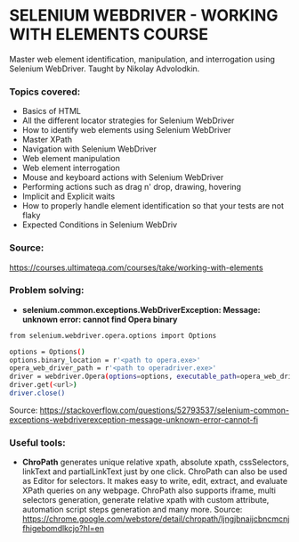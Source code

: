 # SELENIUM WEBDRIVER - WORKING WITH ELEMENTS COURSE

Master web element identification, manipulation, and interrogation using Selenium WebDriver. Taught by Nikolay Advolodkin.

### Topics covered:
- Basics of HTML
- All the different locator strategies for Selenium WebDriver
- How to identify web elements using Selenium WebDriver
- Master XPath
- Navigation with Selenium WebDriver
- Web element manipulation
- Web element interrogation
- Mouse and keyboard actions with Selenium WebDriver
- Performing actions such as drag n' drop, drawing, hovering
- Implicit and Explicit waits
- How to properly handle element identification so that your tests are not flaky
- Expected Conditions in Selenium WebDriv

### Source:
https://courses.ultimateqa.com/courses/take/working-with-elements

### Problem solving:

- **selenium.common.exceptions.WebDriverException: Message: unknown error: cannot find Opera binary**

```bash
from selenium.webdriver.opera.options import Options

options = Options()
options.binary_location = r'<path to opera.exe>' 
opera_web_driver_path = r'<path to operadriver.exe>' 
driver = webdriver.Opera(options=options, executable_path=opera_web_driver_path)
driver.get(<url>)
driver.close()
```
Source: https://stackoverflow.com/questions/52793537/selenium-common-exceptions-webdriverexception-message-unknown-error-cannot-fi

### Useful tools:
- **ChroPath** generates unique relative xpath, absolute xpath, cssSelectors, linkText and partialLinkText just by one click. ChroPath can also be used as Editor for selectors. It makes easy to write, edit, extract, and evaluate XPath queries on any webpage. ChroPath also supports iframe, multi selectors generation, generate relative xpath with custom attribute, automation script steps generation and many more.
Source: https://chrome.google.com/webstore/detail/chropath/ljngjbnaijcbncmcnjfhigebomdlkcjo?hl=en
